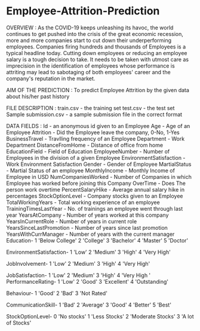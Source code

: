 # Employee-Attrition-Prediction

OVERVIEW : 
As the COVID-19 keeps unleashing its havoc, the world continues to get pushed into the crisis of the great economic recession, more and more companies start to cut down their underperforming employees. Companies firing hundreds and thousands of Employees is a typical headline today. Cutting down employees or reducing an employee salary is a tough decision to take. It needs to be taken with utmost care as imprecision in the identification of employees whose performance is attriting may lead to sabotaging of both employees' career and the company's reputation in the market.


AIM OF THE PREDICTION : 
To predict Employee Attrition by the given data about his/her past history

FILE DESCRIPTION : 
train.csv - the training set
test.csv - the test set
Sample submission.csv - a sample submission file in the correct format

DATA FIELDS :
Id - an anonymous id given to an Employee
Age - Age of an Employee
Attrition - Did the Employee leave the company, 0-No, 1-Yes
BusinessTravel - Travlling frequency of an Employee
Department - Work Department
DistanceFromHome - Distance of office from home
EducationField - Field of Education
EmployeeNumber - Number of Employees in the division of a given Employee
EnvironmentSatisfaction - Work Environment Satisfaction
Gender - Gender of Employee
MartialStatus - Martial Status of an employee
MonthlyIncome - Monthly Income of Employee in USD
NumCompaniesWorked - Number of Companies in which Employee has worked before joining this Company
OverTime - Does The person work overtime
PercentSalaryHike - Average annual salary hike in percentages
StockOptionLevel - Company stocks given to an Employee
TotalWorkingYears - Total working experience of an employee
TrainingTimesLastYear - No. of trainings an employee went through last year
YearsAtCompany - Number of years worked at this company
YearsInCurrentRole - Number of years in current role
YearsSinceLastPromotion - Number of years since last promotion
YearsWithCurrManager - Number of years with the current manager
Education-
1 'Below College'
2 'College'
3 'Bachelor'
4 'Master'
5 'Doctor'

EnvironmentSatisfaction-
1 'Low'
2 'Medium'
3 'High'
4 'Very High'

JobInvolvement-
1 'Low'
2 'Medium'
3 'High'
4 'Very High'

JobSatisfaction-
1 'Low'
2 'Medium'
3 'High'
4 'Very High
'
PerformanceRating-
1 'Low'
2 'Good'
3 'Excellent'
4 'Outstanding'

Behaviour-
1 'Good'
2 'Bad'
3 'Not Rated'

CommunicationSkill-
1 'Bad'
2 'Average'
3 'Good'
4 'Better'
5 'Best'

StockOptionLevel-
0 'No stocks'
1 'Less Stocks'
2 'Moderate Stocks'
3 'A lot of Stocks'
